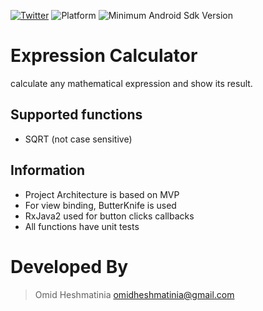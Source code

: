 [![Twitter](https://img.shields.io/badge/Twitter-@Smartiiiiz-blue.svg?style=flat)](http://twitter.com/Smartiiiiz)
![Platform](https://img.shields.io/badge/Platform-Android-green.svg) ![Minimum Android Sdk Version](https://img.shields.io/badge/min--sdk-14-yellowgreen.svg)

# Expression Calculator

calculate any mathematical expression and show its result.

## Supported functions
- SQRT (not case sensitive)

## Information
- Project Architecture is based on MVP
- For view binding, ButterKnife is used
- RxJava2 used for button clicks callbacks
- All functions have unit tests

# Developed By

> Omid Heshmatinia
> omidheshmatinia@gmail.com